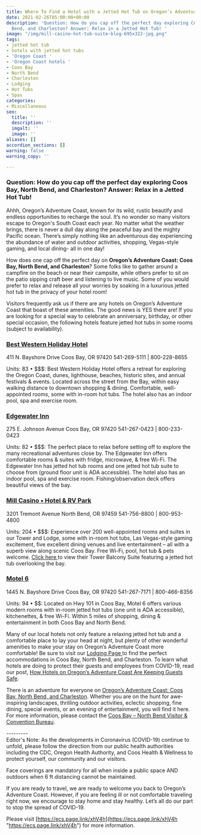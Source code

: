 ```yaml
---
title: Where To Find a Hotel with a Jetted Hot Tub on Oregon’s Adventure Coast
date: 2021-02-26T05:00:00+00:00
description: 'Question: How do you cap off the perfect day exploring Coos Bay, North
  Bend, and Charleston? Answer: Relax in a Jetted Hot Tub! '
image: "/img/mill-casino-hot-tub-suite-blog-695x322-jpg.png"
tags:
- jetted hot tub
- hotels with jetted hot tubs
- 'Oregon Coast '
- 'Oregon Coast hotels '
- Coos Bay
- North Bend
- Charleston
- Lodging
- Hot Tubs
- Spas
categories:
- Miscellaneous
seo:
  title: ''
  description: ''
  imgalt: ''
  image: ''
aliases: []
accordion_sections: []
warning: false
warning_copy: ''

---
```

### Question: How do you cap off the perfect day exploring Coos Bay, North Bend, and Charleston? Answer: Relax in a Jetted Hot Tub!

Ahhh, Oregon’s Adventure Coast, known for its wild, rustic beautify and endless opportunities to recharge the soul. It’s no wonder so many visitors escape to Oregon's South Coast each year. No matter what the weather brings, there is never a dull day along the peaceful bay and the mighty Pacific ocean. There’s simply nothing like an adventurous day experiencing the abundance of water and outdoor activities, shopping, Vegas-style gaming, and local dining- all in one day!

How does one cap off the perfect day on **Oregon’s Adventure Coast: Coos Bay, North Bend, and Charleston**? Some folks like to gather around a campfire on the beach or near their campsite, while others prefer to sit on the patio sipping craft beer and listening to live music. Some of you would prefer to relax and release all your worries by soaking in a luxurious jetted hot tub in the privacy of your hotel room!

Visitors frequently ask us if there are any hotels on Oregon’s Adventure Coast that boast of these amenities. The good news is YES there are! If you are looking for a special way to celebrate an anniversary, birthday, or other special occasion, the following hotels feature jetted hot tubs in some rooms (subject to availability).

### [Best Western Holiday Hotel](https://www.bestwestern.com/en_US/book/hotels-in-coos-bay/best-western-holiday-hotel/propertyCode.38071.html)

411 N. Bayshore Drive
Coos Bay, OR 97420
541-269-5111 | 800-228-8655

Units: 83 • $$$: Best Western Holiday Hotel offers a retreat for exploring the Oregon Coast, dunes, lighthouse, beaches, historic sites, and annual festivals & events. Located across the street from the Bay, within easy walking distance to downtown shopping & dining. Comfortable, well-appointed rooms, some with in-room hot tubs. The hotel also has an indoor pool, spa and exercise room.

### [Edgewater Inn](https://edgewaterinns.com/edgewater-inn-coos-bay/)

275 E. Johnson Avenue
Coos Bay, OR 97420
541-267-0423 | 800-233-0423

Units: 82 • $$$: The perfect place to relax before setting off to explore the many recreational adventures close by. The Edgewater Inn offers comfortable rooms & suites with fridge, microwave, & free Wi-Fi. The Edgewater Inn has jetted hot tub rooms and one jetted hot tub suite to choose from (ground floor unit is ADA accessible). The hotel also has an indoor pool, spa and exercise room. Fishing/observation deck offers beautiful views of the bay.

### [Mill Casino • Hotel & RV Park](https://www.themillcasino.com/accommodations/hotel/tower-rooms/)

3201 Tremont Avenue
North Bend, OR 97459
541-756-8800 | 800-953-4800

Units: 204 • $$$: Experience over 200 well-appointed rooms and suites in our Tower and Lodge, some with in-room hot tubs, Las Vegas-style gaming excitement, five excellent dining venues and live entertainment – all with a superb view along scenic Coos Bay. Free Wi-Fi, pool, hot tub & pets welcome. [Click here ](https://www.themillcasino.com/hotel-room/tower-balcony-suite/)to view their Tower Balcony Suite featuring a jetted hot tub overlooking the bay.

### [Motel 6](https://www.motel6.com/content/g6/en/home/motels.or.coos-bay.9258.html)

1445 N. Bayshore Drive
Coos Bay, OR 97420
541-267-7171 | 800-466-8356

Units: 94 • $$: Located on Hwy 101 in Coos Bay, Motel 6 offers various modern rooms with in-room jetted hot tubs (one unit is ADA accessible), kitchenettes, & free Wi-Fi. Within 5 miles of shopping, dining & entertainment in both Coos Bay and North Bend.

Many of our local hotels not only feature a relaxing jetted hot tub and a comfortable place to lay your head at night, but plenty of other wonderful amenities to make your stay on Oregon’s Adventure Coast more comfortable! Be sure to visit our [Lodging Page ](https://www.oregonsadventurecoast.com/lodging/)to find the perfect accommodations in Coos Bay, North Bend, and Charleston. To learn what hotels are doing to protect their guests and employees from COVID-19, read our post, [How Hotels on Oregon’s Adventure Coast Are Keeping Guests Safe](https://www.oregonsadventurecoast.com/blog/how-hotels-on-oregon-s-adventure-coast-are-keeping-guests-safe/).

There is an adventure for everyone on [Oregon’s Adventure Coast: Coos Bay, North Bend, and Charleston](https://www.oregonsadventurecoast.com/). Whether you are on the hunt for awe-inspiring landscapes, thrilling outdoor activities, eclectic shopping, fine dining, special events, or an evening of entertainment, you will find it here. For more information, please contact the [Coos Bay – North Bend Visitor & Convention Bureau](https://www.oregonsadventurecoast.com/contact/).

\---------   
Editor's Note: As the developments in Coronavirus (COVID-19) continue to unfold, please follow the direction from our public health authorities including the CDC, Oregon Health Authority, and Coos Health & Wellness to protect yourself, our community and our visitors.  
  
Face coverings are mandatory for all when inside a public space AND outdoors when 6 ft distancing cannot be maintained.   
  
If you are ready to travel, we are ready to welcome you back to Oregon’s Adventure Coast. However, if you are feeling ill or not comfortable traveling right now, we encourage to stay home and stay healthy. Let’s all do our part to stop the spread of COVID-19.  
   
Please visit [https://ecs.page.link/xhV4h](https://ecs.page.link/xhV4h "https://ecs.page.link/xhV4h") for more information.